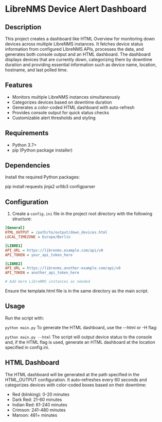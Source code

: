# LibreNMS Device Alert Dashboard

## Description

This project creates a dashboard like HTML Overview for monitoring down devices across multiple LibreNMS instances. It fetches device status information from configured LibreNMS APIs, processes the data, and generates both console output and an HTML dashboard. The dashboard displays devices that are currently down, categorizing them by downtime duration and providing essential information such as device name, location, hostname, and last polled time.

## Features

- Monitors multiple LibreNMS instances simultaneously
- Categorizes devices based on downtime duration
- Generates a color-coded HTML dashboard with auto-refresh
- Provides console output for quick status checks
- Customizable alert thresholds and styling

## Requirements

- Python 3.7+
- pip (Python package installer)

## Dependencies

Install the required Python packages:

pip install requests jinja2 urllib3 configparser


## Configuration

1. Create a `config.ini` file in the project root directory with the following structure:

```ini
[General]
HTML_OUTPUT = /path/to/output/down_devices.html
LOCAL_TIMEZONE = Europe/Berlin

[LIBRE1]
API_URL = https://librenms.example.com/api/v0
API_TOKEN = your_api_token_here

[LIBRE2]
API_URL = https://librenms.another-example.com/api/v0
API_TOKEN = another_api_token_here

# Add more LibreNMS instances as needed
```

Ensure the template.html file is in the same directory as the main script.

## Usage

Run the script with:

`python main.py`
To generate the HTML dashboard, use the --html or -H flag:

`python main.py --html`
The script will output device status to the console and, if the HTML flag is used, generate an HTML dashboard at the location specified in config.ini.

## HTML Dashboard

The HTML dashboard will be generated at the path specified in the HTML_OUTPUT configuration. It auto-refreshes every 60 seconds and categorizes devices with color-coded boxes based on their downtime:

* Red (blinking): 0-20 minutes
* Dark Red: 21-60 minutes
* Indian Red: 61-240 minutes
* Crimson: 241-480 minutes
* Maroon: 481+ minutes






